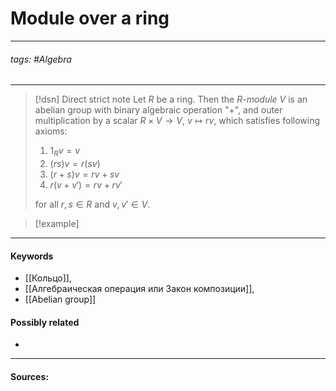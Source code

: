 # Module over a ring
***
###### tags: #Algebra 
***
>[!dsn] Direct strict note
>Let $R$ be a ring. Then the *$R$-module* $V$ is an abelian group with binary algebraic operation "$+$", and outer multiplication by a scalar $R\times V\to V$, $v\mapsto rv$, which satisfies following axioms: 
>1. $1_{R}v=v$
>2. $(rs)v=r(sv)$
>3. $(r+s)v=rv+sv$
>4. $r(v+v')=rv+rv'$
>
>for all $r,s\in R$ and $v,v'\in V$.

>[!example] 
>
***
#### Keywords
- [[Кольцо]],
- [[Алгебраическая операция или Закон композиции]],
- [[Abelian group]]
#### Possibly related
- 
***
#### Sources: